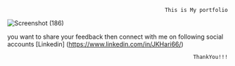                                                       This is My portfolio


![Screenshot (186)](https://user-images.githubusercontent.com/104263832/167660220-9d1c11fe-4d49-4cd9-abec-d3a40a68d84a.png)


you want to share your feedback then connect with me on following social accounts
[Linkedin] (https://www.linkedin.com/in/JKHari66/)
                                                                     
                                                               ThankYou!!!
